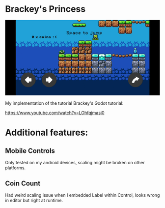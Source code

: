 Brackey's Princess
==================

![Complete SPEEDrun walkthrough, up to the second coin.](README.gif)

My implementation of the tutorial Brackey's Godot tutorial:

https://www.youtube.com/watch?v=LOhfqjmasi0

Additional features:
====================

## Mobile Controls

Only tested on my android devices, scaling might be broken on other platforms.

## Coin Count

Had weird scaling issue when I embedded Label within Control, looks wrong in editor but right at runtime.

